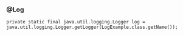 
### @Log

    private static final java.util.logging.Logger log = java.util.logging.Logger.getLogger(LogExample.class.getName());







